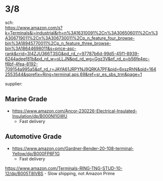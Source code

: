 # 3/8
sch:  
https://www.amazon.com/s?k=Terminals&i=industrial&rh=n%3A16310091%2Cn%3A306506011%2Cn%3A306719011%2Cn%3A306730011%2Cp_n_feature_four_browse-bin%3A18945770011%2Cp_n_feature_three_browse-bin%3A18644698011&s=price-asc-rank&crid=3I4ZJU366T3SG&pd_rd_r=97787b6d-99d5-45f1-8939-6244adeef81b&pd_rd_w=oLLJN&pd_rd_wg=Ggz3V&pf_rd_p=b56fe4ec-f6bf-4fea-8192-709154a995a5&pf_rd_r=JAYA61JRPYNJ9QRKA7PF&pid=6xszRhN&qid=1642553544&sprefix=Ring+terminal,aps,69&ref=sr_es_sbs_trm&page=1

supplier:
## Marine Grade
- https://www.amazon.com/Ancor-230226-Electrical-Insulated-Insulation/dp/B000NI1GWU
    - Fast delivery

## Automotive Grade
- https://www.amazon.com/Gardner-Bender-20-108-terminal-Yellow/dp/B000FP8F1G
    - Fast delivery

https://www.amazon.com/Terminals-RING-TNG-STUD-10-12/dp/B005T8IVBS
    - Slow shipping, not Amazon Prime
